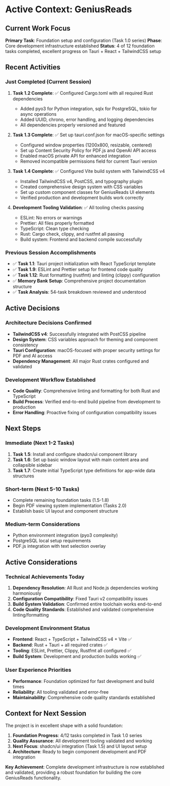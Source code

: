 # Active Context: GeniusReads

## Current Work Focus

**Primary Task**: Foundation setup and configuration (Task 1.0 series)
**Phase**: Core development infrastructure established
**Status**: 4 of 12 foundation tasks completed, excellent progress on Tauri + React + TailwindCSS setup

## Recent Activities

### Just Completed (Current Session)
1. **Task 1.2 Complete**: ✅ Configured Cargo.toml with all required Rust dependencies
   - Added pyo3 for Python integration, sqlx for PostgreSQL, tokio for async operations
   - Added UUID, chrono, error handling, and logging dependencies
   - All dependencies properly versioned and featured

2. **Task 1.3 Complete**: ✅ Set up tauri.conf.json for macOS-specific settings
   - Configured window properties (1200x800, resizable, centered)
   - Set up Content Security Policy for PDF.js and OpenAI API access
   - Enabled macOS private API for enhanced integration
   - Removed incompatible permissions field for current Tauri version

3. **Task 1.4 Complete**: ✅ Configured Vite build system with TailwindCSS v4
   - Installed TailwindCSS v4, PostCSS, and typography plugin
   - Created comprehensive design system with CSS variables
   - Set up custom component classes for GeniusReads UI elements
   - Verified production and development builds work correctly

4. **Development Tooling Validation**: ✅ All tooling checks passing
   - ESLint: No errors or warnings
   - Prettier: All files properly formatted
   - TypeScript: Clean type checking
   - Rust: Cargo check, clippy, and rustfmt all passing
   - Build system: Frontend and backend compile successfully

### Previous Session Accomplishments
- ✅ **Task 1.1**: Tauri project initialization with React TypeScript template
- ✅ **Task 1.9**: ESLint and Prettier setup for frontend code quality
- ✅ **Task 1.12**: Rust formatting (rustfmt) and linting (clippy) configuration
- ✅ **Memory Bank Setup**: Comprehensive project documentation structure
- ✅ **Task Analysis**: 54-task breakdown reviewed and understood

## Active Decisions

### Architecture Decisions Confirmed
- **TailwindCSS v4**: Successfully integrated with PostCSS pipeline
- **Design System**: CSS variables approach for theming and component consistency
- **Tauri Configuration**: macOS-focused with proper security settings for PDF and AI access
- **Dependency Management**: All major Rust crates configured and validated

### Development Workflow Established
- **Code Quality**: Comprehensive linting and formatting for both Rust and TypeScript
- **Build Process**: Verified end-to-end build pipeline from development to production
- **Error Handling**: Proactive fixing of configuration compatibility issues

## Next Steps

### Immediate (Next 1-2 Tasks)
1. **Task 1.5**: Install and configure shadcn/ui component library
2. **Task 1.6**: Set up basic window layout with main content area and collapsible sidebar
3. **Task 1.7**: Create initial TypeScript type definitions for app-wide data structures

### Short-term (Next 5-10 Tasks)
- Complete remaining foundation tasks (1.5-1.8)
- Begin PDF viewing system implementation (Tasks 2.0)
- Establish basic UI layout and component structure

### Medium-term Considerations
- Python environment integration (pyo3 complexity)
- PostgreSQL local setup requirements
- PDF.js integration with text selection overlay

## Active Considerations

### Technical Achievements Today
1. **Dependency Resolution**: All Rust and Node.js dependencies working harmoniously
2. **Configuration Compatibility**: Fixed Tauri v2 compatibility issues
3. **Build System Validation**: Confirmed entire toolchain works end-to-end
4. **Code Quality Standards**: Established and validated comprehensive linting/formatting

### Development Environment Status
- **Frontend**: React + TypeScript + TailwindCSS v4 + Vite ✅
- **Backend**: Rust + Tauri + all required crates ✅
- **Tooling**: ESLint, Prettier, Clippy, Rustfmt all configured ✅
- **Build System**: Development and production builds working ✅

### User Experience Priorities
- **Performance**: Foundation optimized for fast development and build times
- **Reliability**: All tooling validated and error-free
- **Maintainability**: Comprehensive code quality standards established

## Context for Next Session

The project is in excellent shape with a solid foundation:
1. **Foundation Progress**: 4/12 tasks completed in Task 1.0 series
2. **Quality Assurance**: All development tooling validated and working
3. **Next Focus**: shadcn/ui integration (Task 1.5) and UI layout setup
4. **Architecture**: Ready to begin component development and PDF integration

**Key Achievement**: Complete development infrastructure is now established and validated, providing a robust foundation for building the core GeniusReads functionality. 